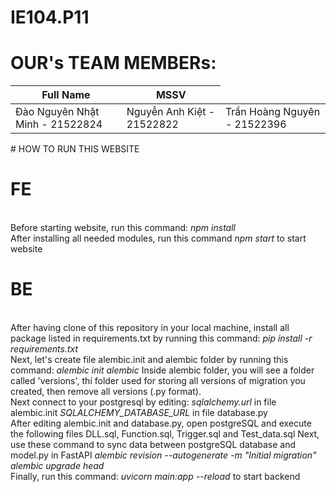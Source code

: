 # IE104.P11
# OUR's TEAM MEMBERs:
<table>
  <thead>
    <th>Full Name</th>
    <th>MSSV</th>
  </thead>
  <tbody>
    <td>Đào Nguyên Nhật Minh - 21522824</td>
    <td>Nguyễn Anh Kiệt - 21522822</td>
    <td>Trần Hoàng Nguyên - 21522396</td>
  </tbody>
</table>
# HOW TO RUN THIS WEBSITE
<h1>FE</h1>
  <br/>
  Before starting website, run this command: <i>npm install</i>
  <br/>
  After installing all needed modules, run this command <i>npm start</i> to start website
  
<h1>BE</h1>
  <br/>
  After having clone of this repository in your local machine, install all package listed in requirements.txt by running this command: <i>pip install -r requirements.txt</i>
  <br/>
  Next, let's create file alembic.init and alembic folder by running this command: <i>alembic init alembic</i>
  Inside alembic folder, you will see a folder called 'versions', thí folder used for storing all versions of migration you created, then remove all versions (.py format).
  <br/>
  Next connect to your postgresql by editing:
  <i>sqlalchemy.url</i> in file alembic.init
  <i>SQLALCHEMY_DATABASE_URL</i> in file database.py
  <br/>
  After editing alembic.init and database.py, open postgreSQL and execute the following files DLL.sql, Function.sql, Trigger.sql and Test_data.sql
  Next, use these command to sync data between postgreSQL database and model.py in FastAPI
  <i>alembic revision --autogenerate -m "Initial migration"</i>
  <i>alembic upgrade head</i>
  <br/>
  Finally, run this command: <i>uvicorn main:app --reload</i> to start backend
